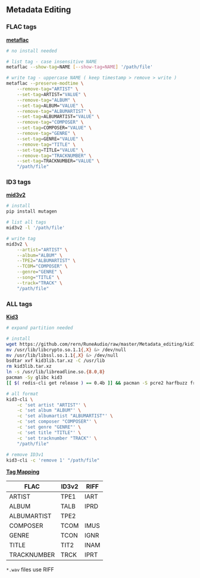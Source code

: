 ## Metadata Editing

### FLAC tags
[**metaflac**](https://xiph.org/flac/documentation_tools_metaflac.html)
```sh
# no install needed

# list tag - case insensitive NAME
metaflac --show-tag=NAME [--show-tag=NAME] '/path/file'

# write tag - uppercase NAME ( keep timestamp > remove > write )
metaflac --preserve-modtime \
	--remove-tag="ARTIST" \
	--set-tag=ARTIST="VALUE" \
	--remove-tag="ALBUM" \
	--set-tag=ALBUM="VALUE" \
	--remove-tag="ALBUMARTIST" \
	--set-tag=ALBUMARTIST="VALUE" \
	--remove-tag="COMPOSER" \
	--set-tag=COMPOSER="VALUE" \
	--remove-tag="GENRE" \
	--set-tag=GENRE="VALUE" \
	--remove-tag="TITLE" \
	--set-tag=TITLE="VALUE" \
	--remove-tag="TRACKNUMBER" \
	--set-tag=TRACKNUMBER="VALUE" \
	"/path/file"
```

### ID3 tags
[**mid3v2**](https://mutagen.readthedocs.io/en/latest/man/mid3v2.html)
```sh
# install
pip install mutagen

# list all tags
mid3v2 -l '/path/file'

# write tag
mid3v2 \
	--artist="ARTIST" \
	--album="ALBUM" \
	--TPE2="ALBUMARTIST" \
	--TCOM="COMPOSER" \
	--genre="GENRE" \
	--song="TITLE" \
	--track="TRACK" \
	"/path/file"
```

### ALL tags
[**Kid3**](https://kid3.sourceforge.io/)
```sh
# expand partition needed

# install
wget https://github.com/rern/RuneAudio/raw/master/Metadata_editing/kid3lib.tar.xz
mv /usr/lib/libcrypto.so.1.1{,X} &> /dev/null
mv /usr/lib/libssl.so.1.1{,X} &> /dev/null
bsdtar xvf kid3lib.tar.xz -C /usr/lib
rm kid3lib.tar.xz
ln -s /usr/lib/libreadline.so.{8.0,8}
pacman -Sy glibc kid3
[[ $( redis-cli get release ) == 0.4b ]] && pacman -S pcre2 harfbuzz freetype2

# all format
kid3-cli \
	-c 'set artist "ARTIST"' \
	-c 'set album "ALBUM"' \
	-c 'set albumartist "ALBUMARTIST"' \
	-c 'set composer "COMPOSER"' \
	-c 'set genre "GENRE"' \
	-c 'set title "TITLE"' \
	-c 'set tracknumber "TRACK"' \
	"/path/file"
	
# remove ID3v1
kid3-cli -c 'remove 1' "/path/file"
```

[**Tag Mapping**](https://kid3.sourceforge.io/kid3_en.html#table-frame-list)

| FLAC        | ID3v2  | RIFF |
| ----------- | ----   | ---- |
| ARTIST      | TPE1   | IART |
| ALBUM       | TALB   | IPRD |
| ALBUMARTIST | TPE2   |      |
| COMPOSER    | TCOM   | IMUS |
| GENRE       | TCON   | IGNR |
| TITLE       | TIT2   | INAM |
| TRACKNUMBER | TRCK   | IPRT |

`*.wav` files use RIFF
